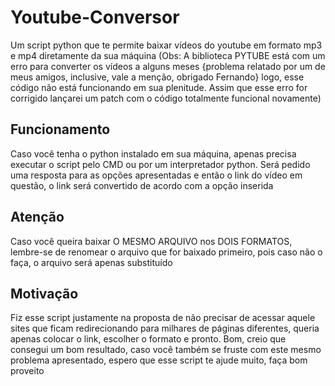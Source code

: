 # Youtube-Conversor
Um script python que te permite baixar vídeos do youtube em formato mp3 e mp4 diretamente da sua máquina
(Obs: A biblioteca PYTUBE está com um erro para converter os vídeos a alguns meses {problema relatado por um de meus amigos, inclusive, vale a menção, obrigado Fernando}
logo, esse código não está funcionando em sua plenitude. Assim que esse erro for corrigido lançarei um patch com o código totalmente funcional novamente)

## Funcionamento
Caso você tenha o python instalado em sua máquina, apenas precisa executar o script pelo CMD ou por um interpretador python.
Será pedido uma resposta para as opções apresentadas e então o link do vídeo em questão, o link será convertido de acordo com a opção inserida

## Atenção
Caso você queira baixar O MESMO ARQUIVO nos DOIS FORMATOS, lembre-se de renomear o arquivo que for baixado primeiro, pois caso não o faça, o arquivo será apenas substituído

## Motivação
Fiz esse script justamente na proposta de não precisar de acessar aquele sites que ficam redirecionando para milhares de páginas diferentes, queria apenas colocar o link, escolher o formato e pronto. Bom, creio que consegui um bom resultado, caso você também se fruste com este mesmo problema apresentado, espero que esse script te ajude muito, faça bom proveito
